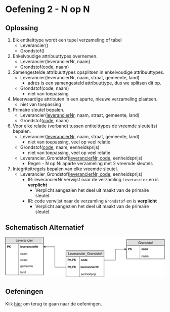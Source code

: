 # Oefening 2 - N op N

## Oplossing
1. Elk entiteittype wordt een tupel verzameling of tabel ​
    - Leverancier()
    - Grondstof()
2. Enkelvoudige attribuuttypes overnemen.​
    - Leverancier(leverancierNr, naam)
    - Grondstof(code, naam)
3. Samengestelde attribuuttypes opsplitsen in enkelvoudige attribuuttypes.​
    - Leverancier(leverancierNr, naam, straat, gemeente, land)
        - adres is een samengesteld attribuuttype, dus we splitsen dit op.
    - Grondstof(code, naam)
        - niet van toepassing
4. Meerwaardige attributen in een aparte, nieuwe verzameling plaatsen.​
    - niet van toepassing
5. Primaire sleutel bepalen.​
    - Leverancier(<ins>leverancierNr</ins>, naam, straat, gemeente, land)
    - Grondstof(<ins>code</ins>, naam)
6. Voor elke relatie (verband) tussen entiteittypes de vreemde sleutel(s) bepalen.​
    - Leverancier(<ins>leverancierNr</ins>, naam, straat, gemeente, land)
        - niet van toepassing, veel op veel relatie
    - Grondstof(<ins>code</ins>, naam, eenheidsprijs)
        - niet van toepassing, veel op veel relatie
    - Leverancier_Grondstof(<ins>leverancierNr, code</ins>, eenheidsprijs)
        - Regel: - N op N: aparte verzameling met 2 vreemde sleutels​
7. Integriteitregels bepalen van elke vreemde sleutel.​
    - Leverancier_Grondstof(<ins>leverancierNr, code</ins>, eenheidsprijs)
        - IR: leverancierNr verwijst naar de verzamling `Leverancier` en is **verplicht**
            - Verplicht aangezien het deel uit maakt van de primaire sleutel.
        - IR: code verwijst naar de verzamling `Grondstof` en is **verplicht**
            - Verplicht aangezien het deel uit maakt van de primaire sleutel.

## Schematisch Alternatief
<img src="./exercise-2.svg">

## Oefeningen
Klik [hier](../exercises.md) om terug te gaan naar de oefeningen.
